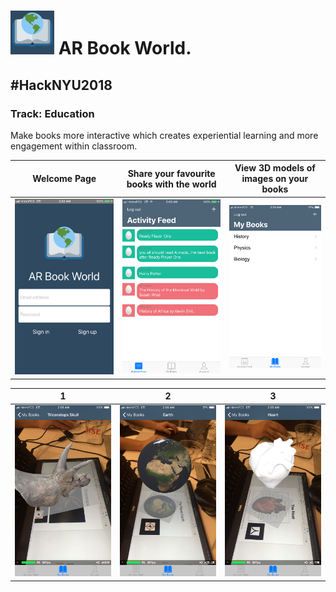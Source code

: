 # <img src="https://github.com/mixemer/AR-Book-World/blob/master/images/logo6.png" width="70"> AR Book World. 
## #HackNYU2018
### Track: Education


Make books more interactive which creates experiential learning and more engagement within classroom.


Welcome Page                 |Share your favourite books with the world | View 3D models of images on your books
:---------------------------:|:------------------------------:|:------------------------------:
![](images/Welcome.PNG)      |  ![](images/Activity-Feed.PNG) | ![](images/myBooks.PNG)



1                            |  2                             | 3
:---------------------------:|:------------------------------:|:------------------------------:
![](images/Skull2.PNG)      |  ![](images/Skull3.PNG)         | ![](images/Heart.PNG)


